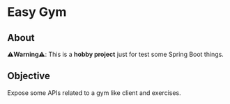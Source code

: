 # Easy Gym

## About

⚠️**Warning**⚠️: This is a **hobby project** just for test some Spring Boot things.

## Objective

Expose some APIs related to a gym like client and exercises.